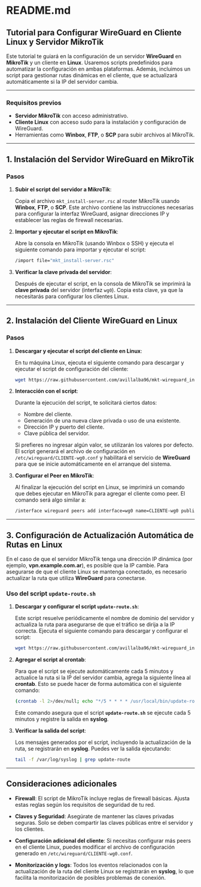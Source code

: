 # README.md

## Tutorial para Configurar WireGuard en Cliente Linux y Servidor MikroTik

Este tutorial te guiará en la configuración de un servidor **WireGuard** en **MikroTik** y un cliente en **Linux**. Usaremos scripts predefinidos para automatizar la configuración en ambas plataformas. Además, incluimos un script para gestionar rutas dinámicas en el cliente, que se actualizará automáticamente si la IP del servidor cambia.

---

### **Requisitos previos**

- **Servidor MikroTik** con acceso administrativo.
- **Cliente Linux** con acceso sudo para la instalación y configuración de WireGuard.
- Herramientas como **Winbox**, **FTP**, o **SCP** para subir archivos al MikroTik.

---

## 1. **Instalación del Servidor WireGuard en MikroTik**

### Pasos

1. **Subir el script del servidor a MikroTik**:

   Copia el archivo `mkt_install-server.rsc` al router MikroTik usando **Winbox**, **FTP**, o **SCP**. Este archivo contiene las instrucciones necesarias para configurar la interfaz WireGuard, asignar direcciones IP y establecer las reglas de firewall necesarias.

2. **Importar y ejecutar el script en MikroTik**:

   Abre la consola en MikroTik (usando Winbox o SSH) y ejecuta el siguiente comando para importar y ejecutar el script:

   ```bash
   /import file="mkt_install-server.rsc"
   ```

3. **Verificar la clave privada del servidor**:

   Después de ejecutar el script, en la consola de MikroTik se imprimirá la **clave privada** del servidor (interfaz `wg0`). Copia esta clave, ya que la necesitarás para configurar los clientes Linux.

---

## 2. **Instalación del Cliente WireGuard en Linux**

### Pasos

1. **Descargar y ejecutar el script del cliente en Linux**:

   En tu máquina Linux, ejecuta el siguiente comando para descargar y ejecutar el script de configuración del cliente:

   ```bash
   wget https://raw.githubusercontent.com/avillalba96/mkt-wireguard_init/refs/heads/main/linux_install-client.sh -O /tmp/linux_install-client.sh && chmod +x /tmp/linux_install-client.sh && /tmp/linux_install-client.sh
   ```

2. **Interacción con el script**:

   Durante la ejecución del script, te solicitará ciertos datos:

   - Nombre del cliente.
   - Generación de una nueva clave privada o uso de una existente.
   - Dirección IP y puerto del cliente.
   - Clave pública del servidor.

   Si prefieres no ingresar algún valor, se utilizarán los valores por defecto. El script generará el archivo de configuración en `/etc/wireguard/CLIENTE-wg0.conf` y habilitará el servicio de **WireGuard** para que se inicie automáticamente en el arranque del sistema.

3. **Configurar el Peer en MikroTik**:

   Al finalizar la ejecución del script en Linux, se imprimirá un comando que debes ejecutar en MikroTik para agregar el cliente como peer. El comando será algo similar a:

   ```bash
   /interface wireguard peers add interface=wg0 name=CLIENTE-wg0 public-key=<CLIENTE_PUBLIC_KEY> allowed-address=<CLIENTE_IP>/32 persistent-keepalive=25
   ```

---

## 3. **Configuración de Actualización Automática de Rutas en Linux**

En el caso de que el servidor MikroTik tenga una dirección IP dinámica (por ejemplo, **vpn.example.com.ar**), es posible que la IP cambie. Para asegurarse de que el cliente Linux se mantenga conectado, es necesario actualizar la ruta que utiliza **WireGuard** para conectarse.

### Uso del script `update-route.sh`

1. **Descargar y configurar el script `update-route.sh`**:

   Este script resuelve periódicamente el nombre de dominio del servidor y actualiza la ruta para asegurarse de que el tráfico se dirija a la IP correcta. Ejecuta el siguiente comando para descargar y configurar el script:

   ```bash
   wget https://raw.githubusercontent.com/avillalba96/mkt-wireguard_init/refs/heads/main/update-route.sh -O /usr/local/bin/update-route.sh && chmod +x /usr/local/bin/update-route.sh
   ```

2. **Agregar el script al crontab**:

   Para que el script se ejecute automáticamente cada 5 minutos y actualice la ruta si la IP del servidor cambia, agrega la siguiente línea al **crontab**. Esto se puede hacer de forma automática con el siguiente comando:

   ```bash
   (crontab -l 2>/dev/null; echo "*/5 * * * * /usr/local/bin/update-route.sh") | crontab -
   ```

   Este comando asegura que el script **`update-route.sh`** se ejecute cada 5 minutos y registre la salida en **syslog**.

3. **Verificar la salida del script**:

   Los mensajes generados por el script, incluyendo la actualización de la ruta, se registrarán en **syslog**. Puedes ver la salida ejecutando:

   ```bash
   tail -f /var/log/syslog | grep update-route
   ```

---

## **Consideraciones adicionales**

- **Firewall**: El script de MikroTik incluye reglas de firewall básicas. Ajusta estas reglas según los requisitos de seguridad de tu red.
  
- **Claves y Seguridad**: Asegúrate de mantener las claves privadas seguras. Solo se deben compartir las claves públicas entre el servidor y los clientes.

- **Configuración adicional del cliente**: Si necesitas configurar más peers en el cliente Linux, puedes modificar el archivo de configuración generado en `/etc/wireguard/CLIENTE-wg0.conf`.

- **Monitorización y logs**: Todos los eventos relacionados con la actualización de la ruta del cliente Linux se registrarán en **syslog**, lo que facilita la monitorización de posibles problemas de conexión.
